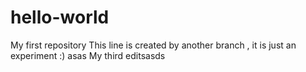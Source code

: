 # hello-world
My first repository
This line is created by another branch , it is just an experiment :)
asas
My third editsasds
